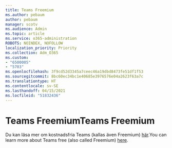 ```yaml
---
title: Teams Freemium
ms.author: pebaum
author: pebaum
manager: scotv
ms.audience: Admin
ms.topic: article
ms.service: o365-administration
ROBOTS: NOINDEX, NOFOLLOW
localization_priority: Priority
ms.collection: Adm_O365
ms.custom:
- "6500005"
- "5703"
ms.openlocfilehash: 3f9cd52d3345a7ceec46a19dbd8473fe51df1f53
ms.sourcegitcommit: 8bc60ec34bc1e40685e3976576e04a2623f63a7c
ms.translationtype: HT
ms.contentlocale: sv-SE
ms.lasthandoff: 04/15/2021
ms.locfileid: "51832436"
---
```

# <a name="teams-freemium"></a><span data-ttu-id="070d9-102">Teams Freemium</span><span class="sxs-lookup"><span data-stu-id="070d9-102">Teams Freemium</span></span>

<span data-ttu-id="070d9-103">Du kan läsa mer om kostnadsfria Teams (kallas även Freemium) [här](https://docs.microsoft.com/alchemyinsights/teams-freemium).</span><span class="sxs-lookup"><span data-stu-id="070d9-103">You can learn more about Teams free (also called Freemium) [here](https://docs.microsoft.com/alchemyinsights/teams-freemium).</span></span>

